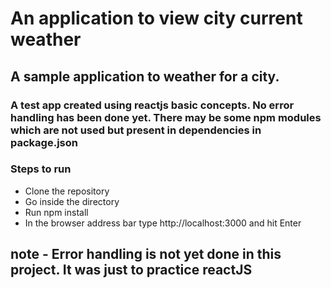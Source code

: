 An application to view city current weather
===================

A sample application to weather for a city.
-------------------------------------------

### A test app created using reactjs basic concepts. No error handling has been done yet. There may be some npm modules which are not used but present in dependencies in package.json

### Steps to run  

  * Clone the repository
  * Go inside the directory
  * Run npm install
  * In the browser address bar type http://localhost:3000 and hit Enter
  
note - Error handling is not yet done in this project. It was just to practice reactJS
--------------------------------------------------------------------------------------
